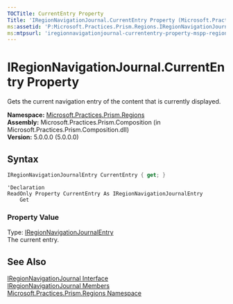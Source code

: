 ```yaml
---
TOCTitle: CurrentEntry Property
Title: 'IRegionNavigationJournal.CurrentEntry Property (Microsoft.Practices.Prism.Regions)'
ms:assetid: 'P:Microsoft.Practices.Prism.Regions.IRegionNavigationJournal.CurrentEntry'
ms:mtpsurl: 'iregionnavigationjournal-currententry-property-mspp-regions.md'
---
```


# IRegionNavigationJournal.CurrentEntry Property

Gets the current navigation entry of the content that is currently displayed.

**Namespace:** [Microsoft.Practices.Prism.Regions](/patterns-practices/reference/mspp-regions-namespace)  
**Assembly:** Microsoft.Practices.Prism.Composition (in Microsoft.Practices.Prism.Composition.dll)  
**Version:** 5.0.0.0 (5.0.0.0)

## Syntax
```C#
IRegionNavigationJournalEntry CurrentEntry { get; }
```

```VB
'Declaration
ReadOnly Property CurrentEntry As IRegionNavigationJournalEntry
	Get
```

### Property Value

Type: [IRegionNavigationJournalEntry](/patterns-practices/reference/iregionnavigationjournalentry-interface-mspp-regions)  
The current entry.

## See Also

[IRegionNavigationJournal Interface](/patterns-practices/reference/iregionnavigationjournal-interface-mspp-regions)  
[IRegionNavigationJournal Members](/patterns-practices/reference/iregionnavigationjournal-members-mspp-regions)  
[Microsoft.Practices.Prism.Regions Namespace](/patterns-practices/reference/mspp-regions-namespace)  